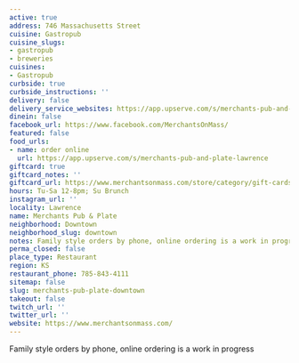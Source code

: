 ```yaml
---
active: true
address: 746 Massachusetts Street
cuisine: Gastropub
cuisine_slugs:
- gastropub
- breweries
cuisines:
- Gastropub
curbside: true
curbside_instructions: ''
delivery: false
delivery_service_websites: https://app.upserve.com/s/merchants-pub-and-plate-lawrence
dinein: false
facebook_url: https://www.facebook.com/MerchantsOnMass/
featured: false
food_urls:
- name: order online
  url: https://app.upserve.com/s/merchants-pub-and-plate-lawrence
giftcard: true
giftcard_notes: ''
giftcard_url: https://www.merchantsonmass.com/store/category/gift-cards/
hours: Tu-Sa 12-8pm; Su Brunch
instagram_url: ''
locality: Lawrence
name: Merchants Pub & Plate
neighborhood: Downtown
neighborhood_slug: downtown
notes: Family style orders by phone, online ordering is a work in progress
perma_closed: false
place_type: Restaurant
region: KS
restaurant_phone: 785-843-4111
sitemap: false
slug: merchants-pub-plate-downtown
takeout: false
twitch_url: ''
twitter_url: ''
website: https://www.merchantsonmass.com/
---
```


Family style orders by phone, online ordering is a work in progress